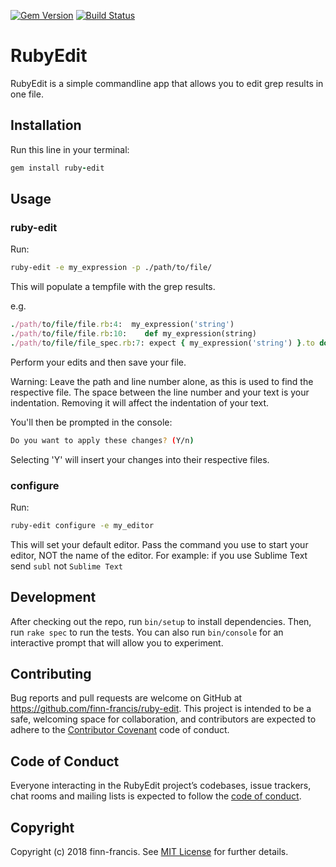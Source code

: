 [![Gem Version](https://badge.fury.io/rb/ruby-edit.svg)](https://badge.fury.io/rb/ruby-edit)
[![Build Status](https://travis-ci.org/finn-francis/ruby-edit.svg?branch=master)](https://travis-ci.org/finn-francis/ruby-edit)

# RubyEdit

RubyEdit is a simple commandline app that allows you to edit grep results in one file.

## Installation

Run this line in your terminal:

```ruby
gem install ruby-edit
```

## Usage

### ruby-edit

Run:
```bash
ruby-edit -e my_expression -p ./path/to/file/
```

This will populate a tempfile with the grep results.

e.g.
```ruby
./path/to/file/file.rb:4:  my_expression('string')
./path/to/file/file.rb:10:    def my_expression(string)
./path/to/file/file_spec.rb:7: expect { my_expression('string') }.to do
```

Perform your edits and then save your file.

Warning:
Leave the path and line number alone, as this is used to find the respective file.
The space between the line number and your text is your indentation. Removing it will affect the indentation of your text.

You'll then be prompted in the console:

```bash
Do you want to apply these changes? (Y/n)
```

Selecting 'Y' will insert your changes into their respective files.

### configure

Run:
```bash
ruby-edit configure -e my_editor
```

This will set your default editor.
Pass the command you use to start your editor, NOT the name of the editor.
For example: if you use Sublime Text send `subl` not `Sublime Text`

## Development

After checking out the repo, run `bin/setup` to install dependencies. Then, run `rake spec` to run the tests. You can also run `bin/console` for an interactive prompt that will allow you to experiment.

## Contributing

Bug reports and pull requests are welcome on GitHub at https://github.com/finn-francis/ruby-edit. This project is intended to be a safe, welcoming space for collaboration, and contributors are expected to adhere to the [Contributor Covenant](http://contributor-covenant.org) code of conduct.

## Code of Conduct

Everyone interacting in the RubyEdit project’s codebases, issue trackers, chat rooms and mailing lists is expected to follow the [code of conduct](https://github.com/[USERNAME]/ruby-edit/blob/master/CODE_OF_CONDUCT.md).

## Copyright

Copyright (c) 2018 finn-francis. See [MIT License](LICENSE.txt) for further details.
